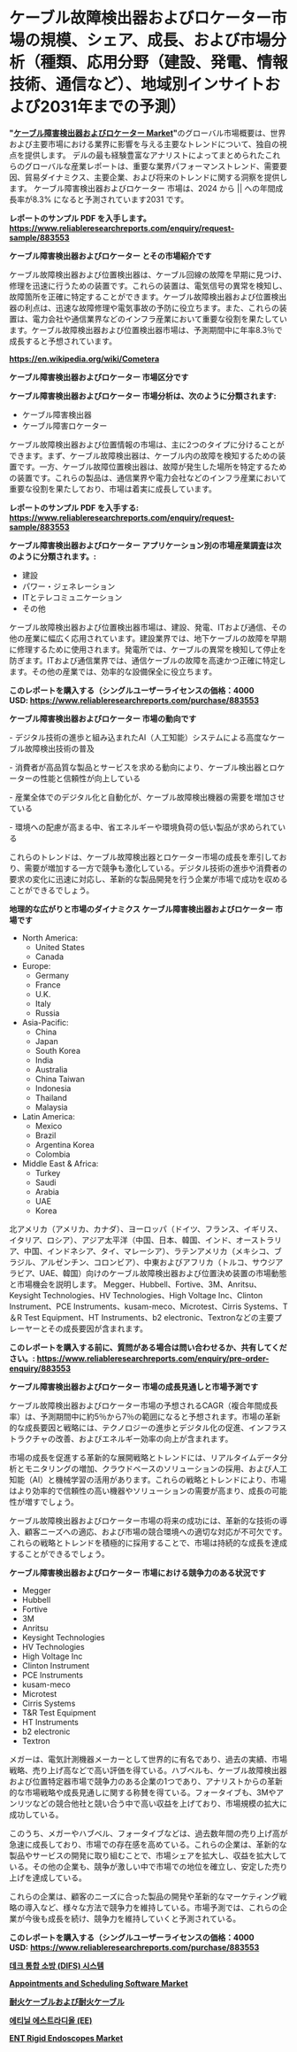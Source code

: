 <p><h1>ケーブル故障検出器およびロケーター市場の規模、シェア、成長、および市場分析（種類、応用分野（建設、発電、情報技術、通信など）、地域別インサイトおよび2031年までの予測）</h1></p><p><strong>"<a href="https://www.reliableresearchreports.com/cable-fault-detectors-and-locators-r883553">ケーブル障害検出器およびロケーター Market</a>"</strong>のグローバル市場概要は、世界および主要市場における業界に影響を与える主要なトレンドについて、独自の視点を提供します。 デルの最も経験豊富なアナリストによってまとめられたこれらのグローバルな産業レポートは、重要な業界パフォーマンストレンド、需要要因、貿易ダイナミクス、主要企業、および将来のトレンドに関する洞察を提供します。 ケーブル障害検出器およびロケーター 市場は、2024 から || への年間成長率が8.3% になると予測されています2031 です。</p>
<p><strong>レポートのサンプル PDF を入手します。</strong><strong><a href="https://www.reliableresearchreports.com/enquiry/request-sample/883553">https://www.reliableresearchreports.com/enquiry/request-sample/883553</a></strong></p>
<p><strong>ケーブル障害検出器およびロケーター とその市場紹介です</strong></p>
<p><p>ケーブル故障検出器および位置検出器は、ケーブル回線の故障を早期に見つけ、修理を迅速に行うための装置です。これらの装置は、電気信号の異常を検知し、故障箇所を正確に特定することができます。ケーブル故障検出器および位置検出器の利点は、迅速な故障修理や電気事故の予防に役立ちます。また、これらの装置は、電力会社や通信業界などのインフラ産業において重要な役割を果たしています。ケーブル故障検出器および位置検出器市場は、予測期間中に年率8.3％で成長すると予想されています。</p><a href="https://en.wikipedia.org/wiki/Cometera"></a></p>
<p><strong><a href="https://en.wikipedia.org/wiki/Cometera">https://en.wikipedia.org/wiki/Cometera</a></strong></p>
<p><strong>ケーブル障害検出器およびロケーター&nbsp;市場区分です</strong><strong></strong></p>
<p><strong>ケーブル障害検出器およびロケーター 市場分析は、次のように分類されます:</strong>&nbsp;</p>
<p><ul><li>ケーブル障害検出器</li><li>ケーブル障害ロケーター</li></ul></p>
<p><p>ケーブル故障検出器および位置情報の市場は、主に2つのタイプに分けることができます。まず、ケーブル故障検出器は、ケーブル内の故障を検知するための装置です。一方、ケーブル故障位置検出器は、故障が発生した場所を特定するための装置です。これらの製品は、通信業界や電力会社などのインフラ産業において重要な役割を果たしており、市場は着実に成長しています。</p></p>
<p><strong>レポートのサンプル PDF を入手する: <a href="https://www.reliableresearchreports.com/enquiry/request-sample/883553">https://www.reliableresearchreports.com/enquiry/request-sample/883553</a></strong></p>
<p><strong> ケーブル障害検出器およびロケーター アプリケーション別の市場産業調査は次のように分類されます。:</strong></p>
<p><ul><li>建設</li><li>パワー・ジェネレーション</li><li>ITとテレコミュニケーション</li><li>その他</li></ul></p>
<p><p>ケーブル故障検出器および位置検出器市場は、建設、発電、ITおよび通信、その他の産業に幅広く応用されています。建設業界では、地下ケーブルの故障を早期に修理するために使用されます。発電所では、ケーブルの異常を検知して停止を防ぎます。ITおよび通信業界では、通信ケーブルの故障を高速かつ正確に特定します。その他の産業では、効率的な設備保全に役立ちます。</p></p>
<p><strong>このレポートを購入する（シングルユーザーライセンスの価格：4000 USD:</strong><strong>&nbsp;<a href="https://www.reliableresearchreports.com/purchase/883553">https://www.reliableresearchreports.com/purchase/883553</a></strong></p>
<p><strong>ケーブル障害検出器およびロケーター 市場の動向です</strong></p>
<p><p>- デジタル技術の進歩と組み込まれたAI（人工知能）システムによる高度なケーブル故障検出技術の普及</p><p>- 消費者が高品質な製品とサービスを求める動向により、ケーブル検出器とロケーターの性能と信頼性が向上している</p><p>- 産業全体でのデジタル化と自動化が、ケーブル故障検出機器の需要を増加させている</p><p>- 環境への配慮が高まる中、省エネルギーや環境負荷の低い製品が求められている</p><p>これらのトレンドは、ケーブル故障検出器とロケーター市場の成長を牽引しており、需要が増加する一方で競争も激化している。デジタル技術の進歩や消費者の要求の変化に迅速に対応し、革新的な製品開発を行う企業が市場で成功を収めることができるでしょう。</p></p>
<p><strong>地理的な広がりと市場のダイナミクス ケーブル障害検出器およびロケーター 市場です</strong></p>
<p><ul>
    <li>
        North America:
        <ul>
            <li>United States</li>
            <li>Canada</li>
        </ul>
    </li>
    <li>
        Europe:
        <ul>
            <li>Germany</li>
            <li>France</li>
            <li>U.K.</li>
            <li>Italy</li>
            <li>Russia</li>
        </ul>
    </li>
    <li>
        Asia-Pacific:
        <ul>
            <li>China</li>
            <li>Japan</li>
            <li>South Korea</li>
            <li>India</li>
            <li>Australia</li>
            <li>China Taiwan</li>
            <li>Indonesia</li>
            <li>Thailand</li>
            <li>Malaysia</li>
        </ul>
    </li>
    <li>
        Latin America:
        <ul>
            <li>Mexico</li>
            <li>Brazil</li>
            <li>Argentina Korea</li>
            <li>Colombia</li>
        </ul>
    </li>
    <li>
        Middle East & Africa:
        <ul>
            <li>Turkey</li>
            <li>Saudi</li>
            <li>Arabia</li>
            <li>UAE</li>
            <li>Korea</li>
        </ul>
    </li>
    </ul></p>
<p><p>北アメリカ（アメリカ、カナダ）、ヨーロッパ（ドイツ、フランス、イギリス、イタリア、ロシア）、アジア太平洋（中国、日本、韓国、インド、オーストラリア、中国、インドネシア、タイ、マレーシア）、ラテンアメリカ（メキシコ、ブラジル、アルゼンチン、コロンビア）、中東およびアフリカ（トルコ、サウジアラビア、UAE、韓国）向けのケーブル故障検出器および位置決め装置の市場動態と市場機会を説明します。 Megger、Hubbell、Fortive、3M、Anritsu、Keysight Technologies、HV Technologies、High Voltage Inc、Clinton Instrument、PCE Instruments、kusam-meco、Microtest、Cirris Systems、T＆R Test Equipment、HT Instruments、b2 electronic、Textronなどの主要プレーヤーとその成長要因が含まれます。</p></p>
<p><strong>このレポートを購入する前に、質問がある場合は問い合わせるか、共有してください。:&nbsp;<a href="https://www.reliableresearchreports.com/enquiry/pre-order-enquiry/883553">https://www.reliableresearchreports.com/enquiry/pre-order-enquiry/883553</a></strong></p>
<p><strong>ケーブル障害検出器およびロケーター 市場の成長見通しと市場予測です</strong></p>
<p><p>ケーブル故障検出器およびロケーター市場の予想されるCAGR（複合年間成長率）は、予測期間中に約5％から7％の範囲になると予想されます。市場の革新的な成長要因と戦略には、テクノロジーの進歩とデジタル化の促進、インフラストラクチャの改善、およびエネルギー効率の向上が含まれます。</p><p>市場の成長を促進する革新的な展開戦略とトレンドには、リアルタイムデータ分析とモニタリングの増加、クラウドベースのソリューションの採用、および人工知能（AI）と機械学習の活用があります。これらの戦略とトレンドにより、市場はより効率的で信頼性の高い機器やソリューションの需要が高まり、成長の可能性が増すでしょう。</p><p>ケーブル故障検出器およびロケーター市場の将来の成功には、革新的な技術の導入、顧客ニーズへの適応、および市場の競合環境への適切な対応が不可欠です。これらの戦略とトレンドを積極的に採用することで、市場は持続的な成長を達成することができるでしょう。</p></p>
<p><strong>ケーブル障害検出器およびロケーター 市場における競争力のある状況です</strong></p>
<p><ul><li>Megger</li><li>Hubbell</li><li>Fortive</li><li>3M</li><li>Anritsu</li><li>Keysight Technologies</li><li>HV Technologies</li><li>High Voltage Inc</li><li>Clinton Instrument</li><li>PCE Instruments</li><li>kusam-meco</li><li>Microtest</li><li>Cirris Systems</li><li>T&R Test Equipment</li><li>HT Instruments</li><li>b2 electronic</li><li>Textron</li></ul></p>
<p><p>メガーは、電気計測機器メーカーとして世界的に有名であり、過去の実績、市場戦略、売り上げ高などで高い評価を得ている。ハブベルも、ケーブル故障検出器および位置特定器市場で競争力のある企業の1つであり、アナリストからの革新的な市場戦略や成長見通しに関する称賛を得ている。フォータイブも、3Mやアンリツなどの競合他社と競い合う中で高い収益を上げており、市場規模の拡大に成功している。</p><p>このうち、メガーやハブベル、フォータイブなどは、過去数年間の売り上げ高が急速に成長しており、市場での存在感を高めている。これらの企業は、革新的な製品やサービスの開発に取り組むことで、市場シェアを拡大し、収益を拡大している。その他の企業も、競争が激しい中で市場での地位を確立し、安定した売り上げを達成している。</p><p>これらの企業は、顧客のニーズに合った製品の開発や革新的なマーケティング戦略の導入など、様々な方法で競争力を維持している。市場予測では、これらの企業が今後も成長を続け、競争力を維持していくと予測されている。</p></p>
<p><strong>このレポートを購入する（シングルユーザーライセンスの価格：4000 USD:</strong>&nbsp;<strong><a href="https://www.reliableresearchreports.com/purchase/883553">https://www.reliableresearchreports.com/purchase/883553</a></strong></p>
<p><strong><p><a href="https://github.com/LuckeyCorbin/Market-Research-Report-List-2/blob/main/6768474107901.md">데크 통합 소방 (DIFS) 시스템</a></p><p><a href="https://github.com/markusgodoy/Market-Research-Report-List-5/blob/main/appointments-and-scheduling-software-market.md">Appointments and Scheduling Software Market</a></p><p><a href="https://github.com/RandallRunte2023/Market-Research-Report-List-2/blob/main/941677587073.md">耐火ケーブルおよび耐火ケーブル</a></p><p><a href="https://github.com/shampaakter36/Market-Research-Report-List-2/blob/main/5514672107900.md">에티닐 에스트라디올 (EE)</a></p><p><a href="https://medium.com/@fosterfahey1016/ent-rigid-endoscopes-market-global-market-trends-and-market-forecast-2024-2031-fe9ae4e32487">ENT Rigid Endoscopes Market</a></p></strong></p>